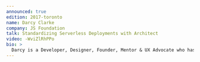 ```yaml
---
announced: true
edition: 2017-toronto
name: Darcy Clarke
company: JS Foundation
talk: Standardizing Serverless Deployments with Architect
video: -WviZlRhPPo
bio: >
  Darcy is a Developer, Designer, Founder, Mentor & UX Advocate who has created award-winning digital experiences over the last 15 years. A passionate open source contributor & thought leader, he engages with the community, at both the local & global levels, by speaking at & organizing events.
---
```


